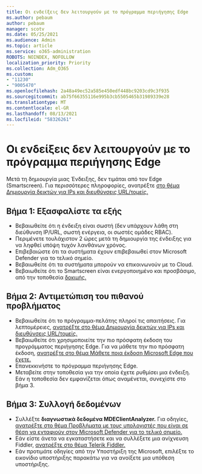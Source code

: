 ```yaml
---
title: Οι ενδείξεις δεν λειτουργούν με το πρόγραμμα περιήγησης Edge
ms.author: pebaum
author: pebaum
manager: scotv
ms.date: 05/25/2021
ms.audience: Admin
ms.topic: article
ms.service: o365-administration
ROBOTS: NOINDEX, NOFOLLOW
localization_priority: Priority
ms.collection: Adm_O365
ms.custom:
- "11230"
- "9005470"
ms.openlocfilehash: 2a48a49ec52a585e450edf448bc9203cd9c3f935
ms.sourcegitcommit: ab75f66355116e995b3cb5505465b31989339e28
ms.translationtype: MT
ms.contentlocale: el-GR
ms.lasthandoff: 08/13/2021
ms.locfileid: "58326261"
---
```

# <a name="indicators-dont-work-using-edge-browser"></a>Οι ενδείξεις δεν λειτουργούν με το πρόγραμμα περιήγησης Edge

Μετά τη δημιουργία μιας Ένδειξης, δεν τιμάται από τον Edge (Smartscreen). Για περισσότερες πληροφορίες, ανατρέξτε [στο θέμα Δημιουργία δεικτών για IPs και διευθύνσεις URL/τομείς.](https://docs.microsoft.com/microsoft-365/security/defender-endpoint/indicator-ip-domain)

## <a name="step-1-ensure-the-following"></a>Βήμα 1: Εξασφαλίστε τα εξής

- Βεβαιωθείτε ότι η ένδειξη είναι σωστή (δεν υπάρχουν λάθη στη διεύθυνση IP/URL, σωστή ενέργεια, οι σωστές ομάδες RBAC).
- Περιμένετε τουλάχιστον 2 ώρες μετά τη δημιουργία της ένδειξης για να ληφθεί υπόψη τυχόν λανθάνων χρόνος.
- Επιβεβαιώστε ότι τα συστήματα έχουν επιβεβαιωθεί στον Microsoft Defender για το τελικό σημείο.
- Βεβαιωθείτε ότι τα συστήματα μπορούν να επικοινωνούν με το Cloud.
- Βεβαιωθείτε ότι το Smartscreen είναι ενεργοποιημένο και προσβάσιμο, από την τοποθεσία [δοκιμής.](https://demo.smartscreen.msft.net)

## <a name="step-2-troubleshoot-the-potential-issue"></a>Βήμα 2: Αντιμετώπιση του πιθανού προβλήματος

- Βεβαιωθείτε ότι το πρόγραμμα-πελάτης πληροί τις απαιτήσεις. Για λεπτομέρειες, [ανατρέξτε στο θέμα Δημιουργία δεικτών για IPs και διευθύνσεις URL/τομείς.](https://docs.microsoft.com/microsoft-365/security/defender-endpoint/indicator-ip-domain)
- Βεβαιωθείτε ότι χρησιμοποιείτε την πιο πρόσφατη έκδοση του προγράμματος περιήγησης Edge. Για να μάθετε την πιο πρόσφατη έκδοση, [ανατρέξτε στο θέμα Μάθετε ποια έκδοση Microsoft Edge που έχετε.](https://support.microsoft.com/microsoft-edge/find-out-which-version-of-microsoft-edge-you-have-c726bee8-c42e-e472-e954-4cf5123497eb)
- Επανεκκινήστε το πρόγραμμα περιήγησης Edge.
- Μεταβείτε στην τοποθεσία για την οποία έχετε ρυθμίσει μια ένδειξη. Εάν η τοποθεσία δεν εμφανίζεται όπως αναμένεται, συνεχίστε στο βήμα 3. 

## <a name="step-3-collect-data"></a>Βήμα 3: Συλλογή δεδομένων

- Συλλέξτε **διαγνωστικά δεδομένα MDEClientAnalyzer.** Για οδηγίες, [ανατρέξτε στο θέμα Προβλήματα με τους υπολογιστές που είναι σε θέση να ενταφιούν στον Microsoft Defender για το τελικό σημείο.](issues-with-onboarding-machines.md)
- Εάν είστε άνετα να εγκαταστήσετε και να συλλέξετε μια ανίχνευση Fiddler, [ανατρέξτε στο θέμα Telerik Fiddler.](http://www.telerik.com/fiddler)
- Εάν προτιμάτε οδηγίες από την Υποστήριξη της Microsoft, επιλέξτε το εικονίδιο υποστήριξης παρακάτω για να ανοίξετε μια υπόθεση υποστήριξης.
